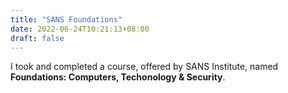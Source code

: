 ```yaml
---
title: "SANS Foundations"
date: 2022-06-24T10:21:13+08:00
draft: false
---
```


I took and completed a course, offered by SANS Institute, named **Foundations: Computers, Techonology & Security**.